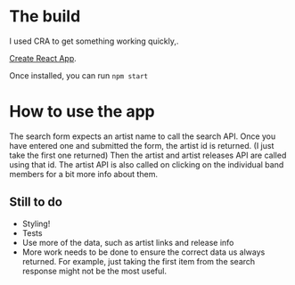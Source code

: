 # The build

I used CRA to get something working quickly,.

[Create React App](https://github.com/facebook/create-react-app).

Once installed, you can run `npm start`

# How to use the app

The search form expects an artist name to call the search API. Once you have entered one and submitted the form, the artist id is returned. (I just take the first one returned)
Then the artist and artist releases API are called using that id.
The artist API is also called on clicking on the individual band members for a bit more info about them.

## Still to do

- Styling!
- Tests
- Use more of the data, such as artist links and release info
- More work needs to be done to ensure the correct data us always returned. For example, just taking the first item from the search response might not be the most useful.
